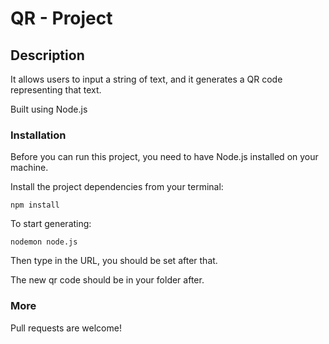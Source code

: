 # QR - Project

## Description

It allows users to input a string of text, and it generates a QR code representing that text. 

Built using Node.js 

### Installation

Before you can run this project, you need to have Node.js installed on your machine. 

Install the project dependencies from your terminal:

`npm install`

To start generating:

`nodemon node.js`

Then type in the URL, you should be set after that.

The new qr code should be in your folder after.


### More

Pull requests are welcome!
 
